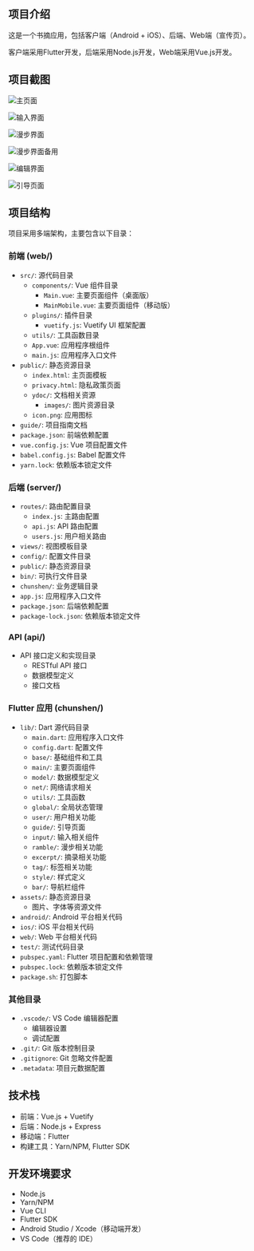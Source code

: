 ## 项目介绍
这是一个书摘应用，包括客户端（Android + iOS）、后端、Web端（宣传页）。

客户端采用Flutter开发，后端采用Node.js开发，Web端采用Vue.js开发。

## 项目截图

![主页面](/images/main.png)

![输入界面](/images/input.png)

![漫步界面](/images/ramble.png)

![漫步界面备用](/images/ramble%20(1).png)

![编辑界面](/images/edit.png)

![引导页面](/images/guide.jpg)

## 项目结构
项目采用多端架构，主要包含以下目录：

### 前端 (web/)
- `src/`: 源代码目录
  - `components/`: Vue 组件目录
    - `Main.vue`: 主要页面组件（桌面版）
    - `MainMobile.vue`: 主要页面组件（移动版）
  - `plugins/`: 插件目录
    - `vuetify.js`: Vuetify UI 框架配置
  - `utils/`: 工具函数目录
  - `App.vue`: 应用程序根组件
  - `main.js`: 应用程序入口文件
- `public/`: 静态资源目录
  - `index.html`: 主页面模板
  - `privacy.html`: 隐私政策页面
  - `ydoc/`: 文档相关资源
    - `images/`: 图片资源目录
  - `icon.png`: 应用图标
- `guide/`: 项目指南文档
- `package.json`: 前端依赖配置
- `vue.config.js`: Vue 项目配置文件
- `babel.config.js`: Babel 配置文件
- `yarn.lock`: 依赖版本锁定文件

### 后端 (server/)
- `routes/`: 路由配置目录
  - `index.js`: 主路由配置
  - `api.js`: API 路由配置
  - `users.js`: 用户相关路由
- `views/`: 视图模板目录
- `config/`: 配置文件目录
- `public/`: 静态资源目录
- `bin/`: 可执行文件目录
- `chunshen/`: 业务逻辑目录
- `app.js`: 应用程序入口文件
- `package.json`: 后端依赖配置
- `package-lock.json`: 依赖版本锁定文件

### API (api/)
- API 接口定义和实现目录
  - RESTful API 接口
  - 数据模型定义
  - 接口文档

### Flutter 应用 (chunshen/)
- `lib/`: Dart 源代码目录
  - `main.dart`: 应用程序入口文件
  - `config.dart`: 配置文件
  - `base/`: 基础组件和工具
  - `main/`: 主要页面组件
  - `model/`: 数据模型定义
  - `net/`: 网络请求相关
  - `utils/`: 工具函数
  - `global/`: 全局状态管理
  - `user/`: 用户相关功能
  - `guide/`: 引导页面
  - `input/`: 输入相关组件
  - `ramble/`: 漫步相关功能
  - `excerpt/`: 摘录相关功能
  - `tag/`: 标签相关功能
  - `style/`: 样式定义
  - `bar/`: 导航栏组件
- `assets/`: 静态资源目录
  - 图片、字体等资源文件
- `android/`: Android 平台相关代码
- `ios/`: iOS 平台相关代码
- `web/`: Web 平台相关代码
- `test/`: 测试代码目录
- `pubspec.yaml`: Flutter 项目配置和依赖管理
- `pubspec.lock`: 依赖版本锁定文件
- `package.sh`: 打包脚本

### 其他目录
- `.vscode/`: VS Code 编辑器配置
  - 编辑器设置
  - 调试配置
- `.git/`: Git 版本控制目录
- `.gitignore`: Git 忽略文件配置
- `.metadata`: 项目元数据配置

## 技术栈
- 前端：Vue.js + Vuetify
- 后端：Node.js + Express
- 移动端：Flutter
- 构建工具：Yarn/NPM, Flutter SDK

## 开发环境要求
- Node.js
- Yarn/NPM
- Vue CLI
- Flutter SDK
- Android Studio / Xcode（移动端开发）
- VS Code（推荐的 IDE）
